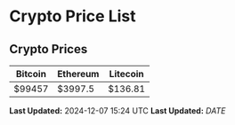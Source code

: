 # Crypto Price List

## Crypto Prices
| Bitcoin | Ethereum | Litecoin |
| ------- | -------- | -------- |
| $99457 | $3997.5 | $136.81 |
**Last Updated:** 2024-12-07 15:24 UTC
**Last Updated:** $DATE$
